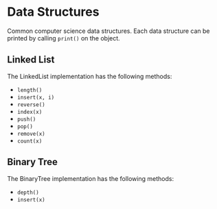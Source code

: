 # Data Structures

Common computer science data structures.
Each data structure can be printed by calling `print()` on the object.

## Linked List
The LinkedList implementation has the following methods:
* `length()`
* `insert(x, i)`
* `reverse()`
* `index(x)`
* `push()`
* `pop()`
* `remove(x)`
* `count(x)`

## Binary Tree
The BinaryTree implementation has the following methods:
* `depth()`
* `insert(x)`
